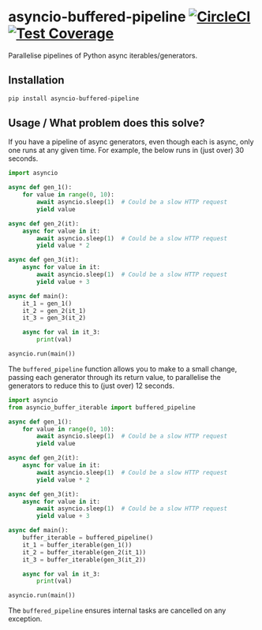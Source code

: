 # asyncio-buffered-pipeline [![CircleCI](https://circleci.com/gh/michalc/asyncio-buffered-pipeline.svg?style=shield)](https://circleci.com/gh/michalc/asyncio-buffered-pipeline) [![Test Coverage](https://api.codeclimate.com/v1/badges/84661ec860980bc4b5ab/test_coverage)](https://codeclimate.com/github/michalc/asyncio-buffered-pipeline/test_coverage)

Parallelise pipelines of Python async iterables/generators.

## Installation

```bash
pip install asyncio-buffered-pipeline
```

## Usage / What problem does this solve?

If you have a pipeline of async generators, even though each is async, only one runs at any given time. For example, the below runs in (just over) 30 seconds.

```python
import asyncio

async def gen_1():
    for value in range(0, 10):
        await asyncio.sleep(1)  # Could be a slow HTTP request
        yield value

async def gen_2(it):
    async for value in it:
        await asyncio.sleep(1)  # Could be a slow HTTP request
        yield value * 2

async def gen_3(it):
    async for value in it:
        await asyncio.sleep(1)  # Could be a slow HTTP request
        yield value + 3

async def main():
    it_1 = gen_1()
    it_2 = gen_2(it_1)
    it_3 = gen_3(it_2)

    async for val in it_3:
        print(val)

asyncio.run(main())
```

The `buffered_pipeline` function allows you to make to a small change, passing each generator through its return value, to parallelise the generators to reduce this to (just over) 12 seconds.

```python
import asyncio
from asyncio_buffer_iterable import buffered_pipeline

async def gen_1():
    for value in range(0, 10):
        await asyncio.sleep(1)  # Could be a slow HTTP request
        yield value

async def gen_2(it):
    async for value in it:
        await asyncio.sleep(1)  # Could be a slow HTTP request
        yield value * 2

async def gen_3(it):
    async for value in it:
        await asyncio.sleep(1)  # Could be a slow HTTP request
        yield value + 3

async def main():
    buffer_iterable = buffered_pipeline()
    it_1 = buffer_iterable(gen_1())
    it_2 = buffer_iterable(gen_2(it_1))
    it_3 = buffer_iterable(gen_3(it_2))

    async for val in it_3:
        print(val)

asyncio.run(main())
```

The `buffered_pipeline` ensures internal tasks are cancelled on any exception.
